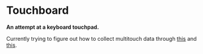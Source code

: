 # Touchboard

**An attempt at a keyboard touchpad.**

Currently trying to figure out how to collect multitouch data through
[this](https://gist.github.com/rmhsilva/61cc45587ed34707da34818a76476e11) and
[this](https://developer.apple.com/library/archive/documentation/Cocoa/Conceptual/EventOverview/HandlingTouchEvents/HandlingTouchEvents.html).
